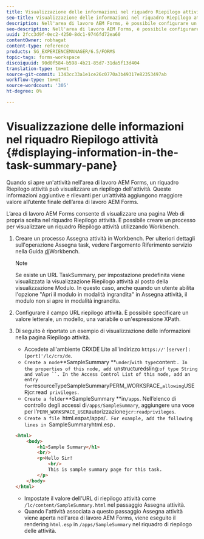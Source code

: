 ```yaml
---
title: Visualizzazione delle informazioni nel riquadro Riepilogo attività
seo-title: Visualizzazione delle informazioni nel riquadro Riepilogo attività
description: Nell'area di lavoro AEM Forms, è possibile configurare un riquadro Riepilogo attività per riepilogare l'attività o visualizzare qualsiasi altra pagina Web.
seo-description: Nell'area di lavoro AEM Forms, è possibile configurare un riquadro Riepilogo attività per riepilogare l'attività o visualizzare qualsiasi altra pagina Web.
uuid: 2fcc3d9f-0ec2-4250-8dc1-9746fd72ea60
contentOwner: robhagat
content-type: reference
products: SG_EXPERIENCEMANAGER/6.5/FORMS
topic-tags: forms-workspace
discoiquuid: 90d0f584-b598-4b21-85d7-31da5f13d404
translation-type: tm+mt
source-git-commit: 1343cc33a1e1ce26c0770a3b49317e82353497ab
workflow-type: tm+mt
source-wordcount: '305'
ht-degree: 0%

---
```



# Visualizzazione delle informazioni nel riquadro Riepilogo attività {#displaying-information-in-the-task-summary-pane}

Quando si apre un&#39;attività nell&#39;area di lavoro AEM Forms, un riquadro Riepilogo attività può visualizzare un riepilogo dell&#39;attività. Queste informazioni aggiuntive e rilevanti per un’attività aggiungono maggiore valore all’utente finale dell’area di lavoro AEM Forms.

L’area di lavoro AEM Forms consente di visualizzare una pagina Web di propria scelta nel riquadro Riepilogo attività. È possibile creare un processo per visualizzare un riquadro Riepilogo attività utilizzando Workbench.

1. Creare un processo Assegna attività in Workbench. Per ulteriori dettagli sull&#39;operazione Assegna task, vedere l&#39;argomento Riferimento servizio nella Guida [di](https://help.adobe.com/en_US/AEMForms/6.1/WorkbenchHelp/)Workbench.

   >[!NOTE]
   >
   >Se esiste un URL TaskSummary, per impostazione predefinita viene visualizzata la visualizzazione Riepilogo attività al posto della visualizzazione Modulo. In questo caso, anche quando un utente abilita l&#39;opzione &quot;Apri il modulo in modalità ingrandita&quot; in Assegna attività, il modulo non si apre in modalità ingrandita.

1. Configurare il campo URL riepilogo attività. È possibile specificare un valore letterale, un modello, una variabile o un&#39;espressione XPath.
1. Di seguito è riportato un esempio di visualizzazione delle informazioni nella pagina Riepilogo attività.

   * Accedete all&#39;ambiente CRXDE Lite all&#39;indirizzo `https://'[server]:[port]'/lc/crx/de`.
   * `Create a node`**SampleSummary **` under `/` with type `content:`. In the properties of this node, add `unstructuredsling:` of type String and value ``. In the Access Control List of this node, add an entry for `resourceTypeSampleSummaryPERM_WORKSPACE_` allowing `USERjcr:read` privileges.`
   * `Create a folder`**SampleSummary **in`/apps`. Nell’elenco di controllo degli accessi di`/apps/SampleSummary`, aggiungere una voce per l’`PERM_WORKSPACE_USER`autorizzazione`jcr:readprivileges`.
   * `Create a file `html.esp` at `/apps/`. For example, add the following lines in `SampleSummaryhtml.esp`.`

   ```html
   <html>
       <body>
           <h1>Sample Summary</h1>
           <br/>
           <p>Hello Sir!
               <br/>
               This is sample summary page for this task.
           </p>
       </body>
   </html>
   ```

   * Impostate il valore dell&#39;URL di riepilogo attività come `/lc/content/SampleSummary.html` nel passaggio Assegna attività.
   * Quando l&#39;attività associata a questo passaggio Assegna attività viene aperta nell&#39;area di lavoro AEM Forms, viene eseguito il rendering `html.esp` in `/apps/SampleSummary` nel riquadro di riepilogo delle attività.
